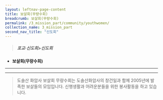 ```yaml
---
layout: leftnav-page-content
title: 보살회(무량수회)
breadcrumb: 보살회(무량수회)
permalink: /3_mission_part/community/youthwomen/
collection_name: 3_mission_part
second_nav_title: "신도회"
---
```


> ##### **포교·신도회>신도회**

* **보살회(무량수회)**
---
---

> 도솔산 화암사 보살회 무량수회는 도솔산화암사의 창건일과 함께 2005년에 발족한 보살들의 모임입니다. 신행생활과 어려운분들을 위한 봉사활동을 하고 있습니다.




